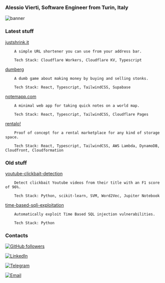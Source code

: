 ### Alessio Vierti, Software Engineer from Turin, Italy

![banner](https://res.cloudinary.com/dfg0d7qcq/image/upload/v1667730914/Bright_Green_Dark_Green_IT_or_Software_Bright_and_Minimal_LinkedIn_Banner_5_f98lwh.png)

### Latest stuff

[justshrink.it](https://justshrink.it)

```
    A simple URL shortener you can use from your address bar.
    
    Tech Stack: Cloudflare Workers, Cloudflare KV, Typescript
```

[dumberg](https://stonkgame.netlify.app)
```
    A dumb game about making money by buying and selling stonks.
    
    Tech Stack: React, Typescript, TailwindCSS, Supabase
```

[notemapp.com](https://notemapp.com)
```
    A minimal web app for taking quick notes on a world map.

    Tech Stack: React, Typescript, TailwindCSS, Cloudflare Pages
```

[rentalo!](https://d2ridskegy1euv.cloudfront.net)
```
    Proof of concept for a rental marketplace for any kind of storage space.

    Tech Stack: React, Typescript, TailwindCSS, AWS Lambda, DynamoDB, Cloudfront, Cloudformation
```

### Old stuff

[youtube-clickbait-detection](https://github.com/alessiovierti/youtube-clickbait-detector)
```
    Detect clickbait Youtube videos from their title with an F1 score of 96%.

    Tech Stack: Python, scikit-learn, SVM, Word2Vec, Jupiter Notebook
```

[time-based-sqli-exploitation](https://github.com/alessiovierti/blindpie)
```
    Automatically exploit Time Based SQL injection vulnerabilities.

    Tech Stack: Python
```

### Contacts

[![GitHub followers](https://img.shields.io/github/followers/alessiovierti?style=social)](https://github.com/alessiovierti)

[![LinkedIn](https://img.shields.io/badge/linkedin-connect-blue)](https://www.linkedin.com/in/alessiovierti)

[![Telegram](https://img.shields.io/badge/telegram-message-blue)](https://telegram.me/fd42493e)

[![Email](https://img.shields.io/badge/email-message-blue)](mailto:hi@alessiovierti.com)
